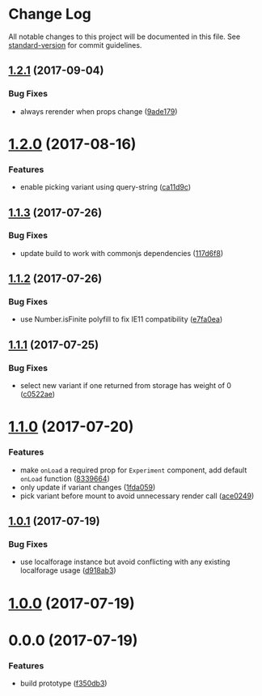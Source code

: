 # Change Log

All notable changes to this project will be documented in this file. See [standard-version](https://github.com/conventional-changelog/standard-version) for commit guidelines.

<a name="1.2.1"></a>
## [1.2.1](https://github.com/danhayden/react-simple-experiment/compare/v1.2.0...v1.2.1) (2017-09-04)


### Bug Fixes

* always rerender when props change ([9ade179](https://github.com/danhayden/react-simple-experiment/commit/9ade179))



<a name="1.2.0"></a>
# [1.2.0](https://github.com/danhayden/react-simple-experiment/compare/v1.1.3...v1.2.0) (2017-08-16)


### Features

* enable picking variant using query-string ([ca11d9c](https://github.com/danhayden/react-simple-experiment/commit/ca11d9c))



<a name="1.1.3"></a>
## [1.1.3](https://github.com/danhayden/react-simple-experiment/compare/v1.1.2...v1.1.3) (2017-07-26)


### Bug Fixes

* update build to work with commonjs dependencies ([117d6f8](https://github.com/danhayden/react-simple-experiment/commit/117d6f8))



<a name="1.1.2"></a>
## [1.1.2](https://github.com/danhayden/react-simple-experiment/compare/v1.1.1...v1.1.2) (2017-07-26)


### Bug Fixes

* use Number.isFinite polyfill to fix IE11 compatibility ([e7fa0ea](https://github.com/danhayden/react-simple-experiment/commit/e7fa0ea))



<a name="1.1.1"></a>
## [1.1.1](https://github.com/danhayden/react-simple-experiment/compare/v1.1.0...v1.1.1) (2017-07-25)


### Bug Fixes

* select new variant if one returned from storage has weight of 0 ([c0522ae](https://github.com/danhayden/react-simple-experiment/commit/c0522ae))



<a name="1.1.0"></a>
# [1.1.0](https://github.com/danhayden/react-simple-experiment/compare/v1.0.1...v1.1.0) (2017-07-20)


### Features

* make `onLoad` a required prop for `Experiment` component, add default `onLoad` function ([8339664](https://github.com/danhayden/react-simple-experiment/commit/8339664))
* only update if variant changes ([1fda059](https://github.com/danhayden/react-simple-experiment/commit/1fda059))
* pick variant before mount to avoid unnecessary render call ([ace0249](https://github.com/danhayden/react-simple-experiment/commit/ace0249))



<a name="1.0.1"></a>
## [1.0.1](https://github.com/danhayden/react-simple-experiment/compare/v1.0.0...v1.0.1) (2017-07-19)


### Bug Fixes

* use localforage instance but avoid conflicting with any existing localforage usage ([d918ab3](https://github.com/danhayden/react-simple-experiment/commit/d918ab3))



<a name="1.0.0"></a>
# [1.0.0](https://github.com/danhayden/react-simple-experiment/compare/v0.0.0...v1.0.0) (2017-07-19)



<a name="0.0.0"></a>
# 0.0.0 (2017-07-19)


### Features

* build prototype ([f350db3](https://github.com/danhayden/react-simple-experiment/commit/f350db3))
